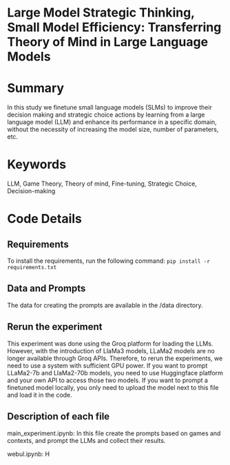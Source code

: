 # Large Model Strategic Thinking, Small Model Efficiency: Transferring Theory of Mind in Large Language Models

# Summary
In this study we finetune small language models (SLMs) to improve their decision making and strategic choice actions by learning from a large language model (LLM) and enhance its performance in a specific domain, without the necessity of increasing the model size, number of parameters, etc.

# Keywords
LLM, Game Theory, Theory of mind, Fine-tuning, Strategic Choice, Decision-making

# Code Details
## Requirements
To install the requirements, run the following command:
```pip install -r requirements.txt```

## Data and Prompts
The data for creating the prompts are available in the /data directory.

## Rerun the experiment
This experiment was done using the Groq platform for loading the LLMs. However, with the introduction of LlaMa3 models, LLaMa2 models are no longer available through Groq APIs. Therefore, to rerun the experiments, we need to use a system with sufficient GPU power.
If you want to prompt LLaMa2-7b and LlaMa2-70b models, you need to use Huggingface platform and your own API to access those two models.
If you want to prompt a finetuned model locally, you only need to upload the model next to this file and load it in the code. 

## Description of each file
main_experiment.ipynb: In this file create the prompts based on games and contexts, and prompt the LLMs and collect their results.

webul.ipynb: H

